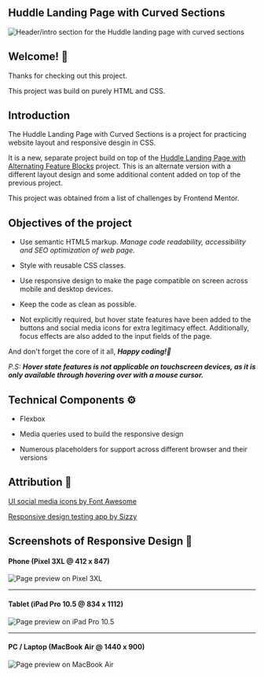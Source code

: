 ## Huddle Landing Page with Curved Sections

![Header/intro section for the Huddle landing page with curved sections](./design/desktop-preview.jpg)

## Welcome! 👋

Thanks for checking out this project.

This project was build on purely HTML and CSS.

## Introduction

The Huddle Landing Page with Curved Sections is a project for practicing website layout and responsive desgin in CSS.

It is a new, separate project build on top of the [Huddle Landing Page with Alternating Feature Blocks](https://github.com/BernStrom/Huddle-Landing-Page-with-Alternating-Feature-Blocks/ "Huddle Landing Page with Alternating Feature Blocks") project. This is an alternate version with a different layout design and some additional content added on top of the previous project.

This project was obtained from a list of challenges by Frontend Mentor.

## Objectives of the project

* Use semantic HTML5 markup. *Manage code readability, accessibility and SEO optimization of web page.*

* Style with reusable CSS classes. 

* Use responsive design to make the page compatible on screen across mobile and desktop devices.

* Keep the code as clean as possible.

* Not explicitly required, but hover state features have been added to the buttons and social media icons for extra legitimacy effect. Additionally, focus effects are also added to the input fields of the page.

And don't forget the core of it all, _**Happy coding!🚀**_

_P.S:_ _**Hover state features is not applicable on touchscreen devices, as it is only available through hovering over with a mouse cursor.**_

## Technical Components :gear:

* Flexbox

* Media queries used to build the responsive design

* Numerous placeholders for support across different browser and their versions

## Attribution :bookmark:

[UI social media icons by Font Awesome](https://fontawesome.com/ "Font Awesome")

[Responsive design testing app by Sizzy](https://a.paddle.com/v2/click/49831/114619?link=1947/ "Sizzy.co")

## Screenshots of Responsive Design :camera_flash:

#### Phone (Pixel 3XL @ 412 x 847)
![Page preview on Pixel 3XL](./screenshots/Pixel-3XL_(412x847).png)
<hr />

#### Tablet (iPad Pro 10.5 @ 834 x 1112)
![Page preview on iPad Pro 10.5](./screenshots/iPad-Pro-10.5_(834x1112).png)
<hr />

#### PC / Laptop (MacBook Air @ 1440 x 900)
![Page preview on MacBook Air](./screenshots/MacBook-Air_(1440x900).png)
